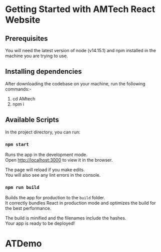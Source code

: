 # Getting Started with AMTech React Website

## Prerequisites

You will need the latest version of node (v14.15.1) and npm installed in the machine you are trying to use.

## Installing dependencies

After downloading the codebase on your machine, run the following commands:-

1. cd AMtech
2. npm i

## Available Scripts

In the project directory, you can run:

### `npm start`

Runs the app in the development mode.\
Open [http://localhost:3000](http://localhost:3000) to view it in the browser.

The page will reload if you make edits.\
You will also see any lint errors in the console.

### `npm run build`

Builds the app for production to the `build` folder.\
It correctly bundles React in production mode and optimizes the build for the best performance.

The build is minified and the filenames include the hashes.\
Your app is ready to be deployed!
# ATDemo
